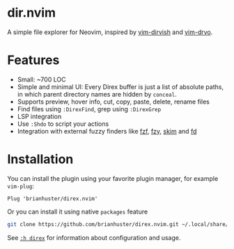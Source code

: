 # dir.nvim

A simple file explorer for Neovim, inspired by [vim-dirvish](https://github.com/justinmk/vim-dirvish) and [vim-drvo](https://github.com/matveyt/vim-drvo).

# Features

- Small: ~700 LOC
- Simple and minimal UI: Every Direx buffer is just a list of absolute paths, in which parent directory names are hidden by `conceal`.
- Supports preview, hover info, cut, copy, paste, delete, rename files
- Find files using `:DirexFind`, grep using `:DirexGrep`
- LSP integration
- Use `:Shdo` to script your actions
- Integration with external fuzzy finders like [fzf](https://github.com/junegunn/fzf), [fzy](https://github.com/jhawthorn/fzy), [skim](https://github.com/lotabout/skim) and [fd](https://github.com/sharkdp/fd)

# Installation

You can install the plugin using your favorite plugin manager, for example `vim-plug`:

```vim
Plug 'brianhuster/direx.nvim'
```

Or you can install it using native `packages` feature
```sh
git clone https://github.com/brianhuster/direx.nvim.git ~/.local/share/nvim/site/pack/plugins/start/direx.nvim
```

See [`:h direx`](https://github.com/brianhuster/direx.nvim/blob/main/doc/direx.txt) for information about configuration and usage.
